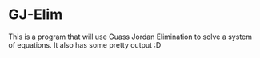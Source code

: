 # GJ-Elim
This is a program that will use Guass Jordan Elimination to solve a system of equations. It also has some pretty output :D
